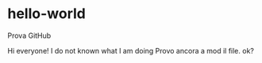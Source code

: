 # hello-world
Prova GitHub

 Hi everyone! I do not known what I am doing
Provo ancora a mod il file. ok?

